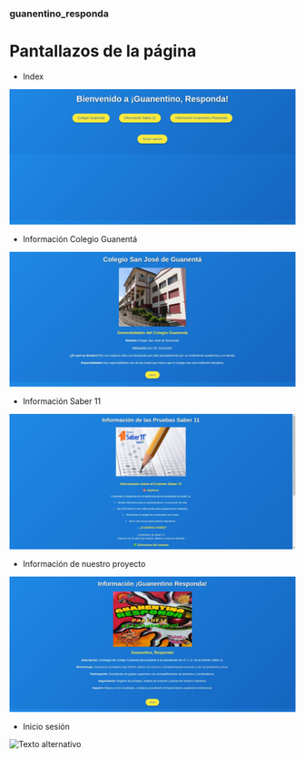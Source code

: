 ### guanentino_responda

# Pantallazos de la página

* Index

![Texto alternativo](img/index.jpg)

* Información Colegio Guanentá

![Texto alternativo](img/guanenta.jpg)

* Información Saber 11

![Texto alternativo](img/saber.jpg)

* Información de nuestro proyecto

![Texto alternativo](img/info.jpg)

* Inicio sesión

![Texto alternativo](img/sesión.jpg)

